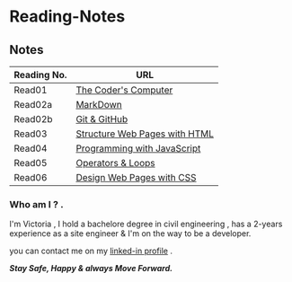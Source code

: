 # Reading-Notes


## Notes 


 | Reading No. |       URL            |
  -------------|----------------------
 | Read01      | [The Coder's Computer](Read01.md)   |
 | Read02a     | [MarkDown](Read02a.md) |
 | Read02b     | [Git & GitHub](Read02b.md) |
 | Read03      | [Structure Web Pages with HTML](Read03.md)   |
 | Read04      | [Programming with JavaScript](Read04.md)   |
 | Read05      | [Operators & Loops](Read05.md)   |
 | Read06      | [Design Web Pages with CSS](Read06.md)   |
  
  
  ### Who am I ? .

 I'm Victoria , I hold a bachelore degree in civil engineering , has a 2-years experience as a site engineer & I'm on the way to be a developer.

you can contact me on my [linked-in profile](https://www.linkedin.com/in/victoria-f-abuzulof-0a0997200/) .


  ***Stay Safe, Happy & always Move Forward.*** 